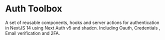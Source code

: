 # Auth Toolbox
A set of reusable components, hooks and server actions for authentication in NextJS 14 using Next Auth v5 and shadcn.
Including Oauth, Credentials , Email verification and 2FA.

 